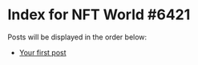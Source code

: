 # Index for NFT World #6421
Posts will be displayed in the order below:

- [Your first post](./001-first.md)

